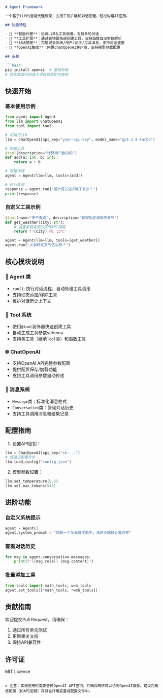 ```markdown
# Agent Framework

一个基于LLM的智能代理框架，支持工具扩展和对话管理，轻松构建AI应用。

## 功能特性

- 🤖 **智能代理**：协调LLM与工具调用，支持多轮对话
- 🧰 **工具扩展**：通过装饰器快速创建工具，支持函数自动参数解析
- 💬 **对话管理**：完整记录系统/用户/助手/工具消息，支持对话重置
- 🔌 **OpenAI集成**：内置ChatOpenAI客户端，支持模型参数配置

## 安装

```bash
pip install openai  # 基础依赖
# 将本框架代码放入项目目录即可使用
```

## 快速开始

### 基本使用示例
```python
from agent import Agent
from llm import ChatOpenAI
from tool import tool

# 初始化LLM
llm = ChatOpenAI(api_key="your-api-key", model_name="gpt-3.5-turbo")

# 创建工具
@tool(description="计算两个数的和")
def add(a: int, b: int):
    return a + b

# 创建代理
agent = Agent(llm=llm, tools=[add])

# 运行查询
response = agent.run("请计算12加5等于多少？")
print(response)
```

### 自定义工具示例
```python
@tool(name="天气查询", description="获取指定城市的天气")
def get_weather(city: str):
    # 这里实现实际的天气API调用
    return f"{city} 晴，25℃"

agent = Agent(llm=llm, tools=[get_weather])
agent.run("上海现在天气怎么样？")
```

## 核心模块说明

### 🧩 Agent 类
- `run()`: 执行对话流程，自动处理工具调用
- 支持动态添加/移除工具
- 维护对话历史上下文

### 🔧 Tool 系统
- 使用`@tool`装饰器快速创建工具
- 自动生成工具参数schema
- 支持类工具（继承`Tool`类）和函数工具

### 🌐 ChatOpenAI
- 支持OpenAI API完整参数配置
- 提供配置保存/加载功能
- 支持工具调用参数自动传递

### 📩 消息系统
- `Message`类：标准化消息格式
- `Conversation`类：管理对话历史
- 支持工具调用消息和结果记录

## 配置指南

1. 设置API密钥：
```python
llm = ChatOpenAI(api_key="sk-...")
# 或通过配置文件
llm.load_config("config.json")
```

2. 模型参数设置：
```python
llm.set_temperature(0.5)
llm.set_max_tokens(512)
```

## 进阶功能

### 自定义系统提示
```python
agent = Agent()
agent.system_prompt = "你是一个专业数学助手，请逐步解释计算过程"
```

### 查看对话历史
```python
for msg in agent.conversation.messages:
    print(f"[{msg.role}] {msg.content}")
```

### 批量添加工具
```python
from tools import math_tools, web_tools
agent.set_tools([*math_tools, *web_tools])
```

## 贡献指南
欢迎提交Pull Request，请确保：
1. 通过所有单元测试
2. 更新相关文档
3. 保持API兼容性

## 许可证
MIT License
```

> 注意：实际使用时需要替换OpenAI API密钥，并确保网络可以访问OpenAI服务。建议将敏感配置（如API密钥）存储在环境变量或配置文件中。
